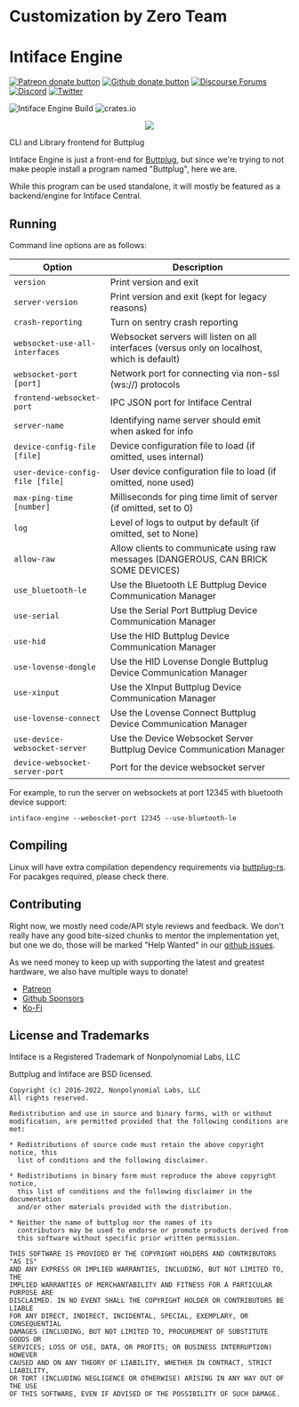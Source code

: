 # Customization by Zero Team

# Intiface Engine

[![Patreon donate button](https://img.shields.io/badge/patreon-donate-yellow.svg)](https://www.patreon.com/qdot)
[![Github donate button](https://img.shields.io/badge/github-donate-ff69b4.svg)](https://www.github.com/sponsors/qdot)
[![Discourse Forums](https://img.shields.io/discourse/status?label=buttplug.io%20forums&server=https%3A%2F%2Fdiscuss.buttplug.io)](https://discuss.buttplug.io)
[![Discord](https://img.shields.io/discord/353303527587708932.svg?logo=discord)](https://discord.buttplug.io)
[![Twitter](https://img.shields.io/twitter/follow/buttplugio.svg?style=social&logo=twitter)](https://twitter.com/buttplugio)

![Intiface Engine Build](https://github.com/intiface/intiface-engine/workflows/Intiface%20Engine%20Build/badge.svg)  ![crates.io](https://img.shields.io/crates/v/intiface-engine.svg)


<p align="center">
  <img src="https://raw.githubusercontent.com/buttplugio/buttplug-rs/dev/buttplug/docs/buttplug_rust_docs.png">
</p>

CLI and Library frontend for Buttplug

Intiface Engine is just a front-end for [Buttplug](https://github.com/buttplugio/buttplug),
but since we're trying to not make people install a program named "Buttplug", here we are.

While this program can be used standalone, it will mostly be featured as a backend/engine for
Intiface Central.

## Running

Command line options are as follows:

| Option | Description |
| --------- | --------- |
| `version` | Print version and exit |
| `server-version` | Print version and exit (kept for legacy reasons) |
| `crash-reporting` | Turn on sentry crash reporting |
| `websocket-use-all-interfaces` | Websocket servers will listen on all interfaces (versus only on localhost, which is default) |
| `websocket-port [port]` | Network port for connecting via non-ssl (ws://) protocols |
| `frontend-websocket-port` | IPC JSON port for Intiface Central |
| `server-name` | Identifying name server should emit when asked for info |
| `device-config-file [file]` | Device configuration file to load (if omitted, uses internal) |
| `user-device-config-file [file]` | User device configuration file to load (if omitted, none used) |
| `max-ping-time [number]` | Milliseconds for ping time limit of server (if omitted, set to 0) |
| `log` | Level of logs to output by default (if omitted, set to None) |
| `allow-raw` | Allow clients to communicate using raw messages (DANGEROUS, CAN BRICK SOME DEVICES) |
| `use_bluetooth-le` | Use the Bluetooth LE Buttplug Device Communication Manager |
| `use-serial` | Use the Serial Port Buttplug Device Communication Manager |
| `use-hid` | Use the HID Buttplug Device Communication Manager |
| `use-lovense-dongle` | Use the HID Lovense Dongle Buttplug Device Communication Manager |
| `use-xinput` | Use the XInput Buttplug Device Communication Manager |
| `use-lovense-connect` | Use the Lovense Connect Buttplug Device Communication Manager |
| `use-device-websocket-server` | Use the Device Websocket Server Buttplug Device Communication Manager |
| `device-websocket-server-port` | Port for the device websocket server |

For example, to run the server on websockets at port 12345 with bluetooth device support:

`intiface-engine --weboscket-port 12345 --use-bluetooth-le`

## Compiling

Linux will have extra compilation dependency requirements via
[buttplug-rs](https://github.com/buttplugio/buttplug-rs). For pacakges required,
please check there.

## Contributing

Right now, we mostly need code/API style reviews and feedback. We don't really have any good
bite-sized chunks to mentor the implementation yet, but one we do, those will be marked "Help
Wanted" in our [github issues](https://github.com/buttplugio/buttplug-rs/issues).

As we need money to keep up with supporting the latest and greatest hardware, we also have multiple
ways to donate!

- [Patreon](https://patreon.com/qdot)
- [Github Sponsors](https://github.com/sponsors/qdot)
- [Ko-Fi](https://ko-fi.com/qdot76367)

## License and Trademarks

Intiface is a Registered Trademark of Nonpolynomial Labs, LLC

Buttplug and Intiface are BSD licensed.

    Copyright (c) 2016-2022, Nonpolynomial Labs, LLC
    All rights reserved.

    Redistribution and use in source and binary forms, with or without
    modification, are permitted provided that the following conditions are met:

    * Redistributions of source code must retain the above copyright notice, this
      list of conditions and the following disclaimer.

    * Redistributions in binary form must reproduce the above copyright notice,
      this list of conditions and the following disclaimer in the documentation
      and/or other materials provided with the distribution.

    * Neither the name of buttplug nor the names of its
      contributors may be used to endorse or promote products derived from
      this software without specific prior written permission.

    THIS SOFTWARE IS PROVIDED BY THE COPYRIGHT HOLDERS AND CONTRIBUTORS "AS IS"
    AND ANY EXPRESS OR IMPLIED WARRANTIES, INCLUDING, BUT NOT LIMITED TO, THE
    IMPLIED WARRANTIES OF MERCHANTABILITY AND FITNESS FOR A PARTICULAR PURPOSE ARE
    DISCLAIMED. IN NO EVENT SHALL THE COPYRIGHT HOLDER OR CONTRIBUTORS BE LIABLE
    FOR ANY DIRECT, INDIRECT, INCIDENTAL, SPECIAL, EXEMPLARY, OR CONSEQUENTIAL
    DAMAGES (INCLUDING, BUT NOT LIMITED TO, PROCUREMENT OF SUBSTITUTE GOODS OR
    SERVICES; LOSS OF USE, DATA, OR PROFITS; OR BUSINESS INTERRUPTION) HOWEVER
    CAUSED AND ON ANY THEORY OF LIABILITY, WHETHER IN CONTRACT, STRICT LIABILITY,
    OR TORT (INCLUDING NEGLIGENCE OR OTHERWISE) ARISING IN ANY WAY OUT OF THE USE
    OF THIS SOFTWARE, EVEN IF ADVISED OF THE POSSIBILITY OF SUCH DAMAGE.
